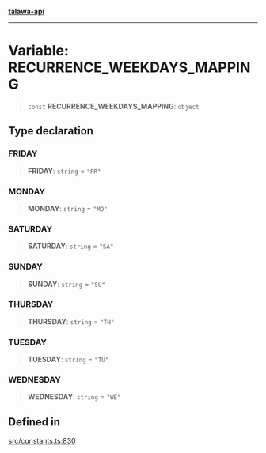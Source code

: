 [**talawa-api**](../../README.md)

***

# Variable: RECURRENCE\_WEEKDAYS\_MAPPING

> `const` **RECURRENCE\_WEEKDAYS\_MAPPING**: `object`

## Type declaration

### FRIDAY

> **FRIDAY**: `string` = `"FR"`

### MONDAY

> **MONDAY**: `string` = `"MO"`

### SATURDAY

> **SATURDAY**: `string` = `"SA"`

### SUNDAY

> **SUNDAY**: `string` = `"SU"`

### THURSDAY

> **THURSDAY**: `string` = `"TH"`

### TUESDAY

> **TUESDAY**: `string` = `"TU"`

### WEDNESDAY

> **WEDNESDAY**: `string` = `"WE"`

## Defined in

[src/constants.ts:830](https://github.com/Suyash878/talawa-api/blob/b5a9d8b4a1ea678a3d6f5b710b3721f91a3052fc/src/constants.ts#L830)
